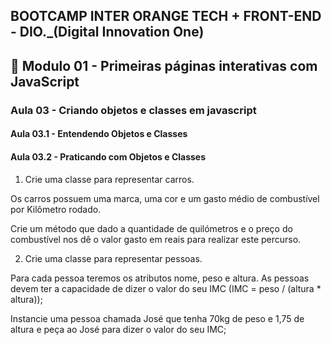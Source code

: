## BOOTCAMP INTER ORANGE TECH + FRONT-END - DIO._(Digital Innovation One)

## 📝 Modulo 01 - Primeiras páginas interativas com JavaScript

### Aula 03 - Criando objetos e classes em javascript
#### Aula 03.1 - Entendendo Objetos e Classes

#### Aula 03.2 - Praticando com Objetos e Classes
1) Crie uma classe para representar carros. 

Os carros possuem uma marca, uma cor e um gasto médio de combustível por Kilômetro rodado.

Crie um método que dado a quantidade de quilómetros e o preço do combustível nos dê o valor gasto em reais para realizar este percurso.


2) Crie uma classe para representar pessoas.

Para cada pessoa teremos os atributos nome, peso e altura. As pessoas devem ter a capacidade de dizer o valor do seu IMC (IMC = peso / (altura * altura));

Instancie uma pessoa chamada José que tenha 70kg de peso e 1,75 de altura e peça ao José para dizer o valor do seu IMC;
